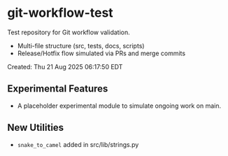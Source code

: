 # git-workflow-test

Test repository for Git workflow validation.

- Multi-file structure (src, tests, docs, scripts)
- Release/Hotfix flow simulated via PRs and merge commits

Created: Thu 21 Aug 2025 06:17:50 EDT


## Experimental Features
- A placeholder experimental module to simulate ongoing work on main.

## New Utilities
- `snake_to_camel` added in src/lib/strings.py
